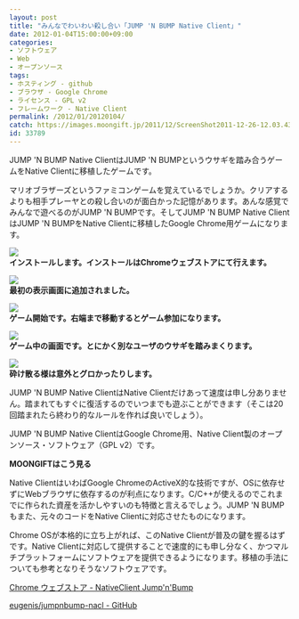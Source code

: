 ```yaml
---
layout: post
title: "みんなでわいわい殺し合い「JUMP 'N BUMP Native Client」"
date: 2012-01-04T15:00:00+09:00
categories:
- ソフトウェア
- Web
- オープンソース
tags: 
- ホスティング - github
- ブラウザ - Google Chrome
- ライセンス - GPL v2
- フレームワーク - Native Client
permalink: /2012/01/20120104/
catch: https://images.moongift.jp/2011/12/ScreenShot2011-12-26-12.03.43_thumb.png
id: 33789
---
```

JUMP 'N BUMP Native ClientはJUMP 'N BUMPというウサギを踏み合うゲームをNative Clientに移植したゲームです。

  

マリオブラザーズというファミコンゲームを覚えているでしょうか。クリアするよりも相手プレーヤとの殺し合いのが面白かった記憶があります。あんな感覚でみんなで遊べるのがJUMP 'N BUMPです。そしてJUMP 'N BUMP Native ClientはJUMP 'N BUMPをNative Clientに移植したGoogle Chrome用ゲームになります。

  

[![](https://images.moongift.jp/2011/12/ScreenShot2011-12-26-12.02.58_thumb.png)](https://images.moongift.jp/2011/12/746313ba6759b698b2ad28268d6d8b18.png)  
**インストールします。インストールはChromeウェブストアにて行えます。**

  

[![](https://images.moongift.jp/2011/12/ScreenShot2011-12-26-12.03.28_thumb.png)](https://images.moongift.jp/2011/12/bfd5699c2964be6fdbf9846b90a8b716.png)  
**最初の表示画面に追加されました。**

  

[![](https://images.moongift.jp/2011/12/ScreenShot2011-12-26-12.03.43_thumb.png)](https://images.moongift.jp/2011/12/f1d645929e3acee9547aa13ef576071d.png)  
**ゲーム開始です。右端まで移動するとゲーム参加になります。**

  

[![](https://images.moongift.jp/2011/12/ScreenShot2011-12-26-12.07.04_thumb.png)](https://images.moongift.jp/2011/12/67d0a5d8371582f2b06c25a696b9a23f.png)  
**ゲーム中の画面です。とにかく別なユーザのウサギを踏みまくります。**

  

[![](https://images.moongift.jp/2011/12/111226-0001_thumb.png)](https://images.moongift.jp/2011/12/111226-0001.png)  
**砕け散る様は意外とグロかったりします。**

  

JUMP 'N BUMP Native ClientはNative Clientだけあって速度は申し分ありません。踏まれてもすぐに復活するのでいつまでも遊ぶことができます（そこは20回踏まれたら終わり的なルールを作れば良いでしょう）。

  
<!--more-->  

JUMP 'N BUMP Native ClientはGoogle Chrome用、Native Client製のオープンソース・ソフトウェア（GPL v2）です。

  
  
  

**MOONGIFTはこう見る**

  

Native ClientはいわばGoogle ChromeのActiveX的な技術ですが、OSに依存せずにWebブラウザに依存するのが利点になります。C/C++が使えるのでこれまでに作られた資産を活かしやすいのも特徴と言えるでしょう。JUMP 'N BUMPもまた、元々のコードをNative Clientに対応させたものになります。

  

Chrome OSが本格的に立ち上がれば、このNative Clientが普及の鍵を握るはずです。Native Clientに対応して提供することで速度的にも申し分なく、かつマルチプラットフォームにソフトウェアを提供できるようになります。移植の手法についても参考となりそうなソフトウェアです。

  

[Chrome ウェブストア - NativeClient Jump'n'Bump](https://chrome.google.com/webstore/detail/gcdlggajikigfglpegfonpipaephckkd)

  

[eugenis/jumpnbump-nacl - GitHub](https://github.com/eugenis/jumpnbump-nacl)


